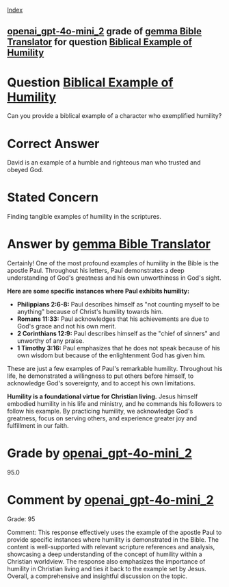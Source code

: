 
[Index](../../../../index.md)
## [openai_gpt-4o-mini_2](../../../grading_models/openai_gpt-4o-mini_2.md) grade of [gemma Bible Translator](../../../answering_models/gemma_Bible_Translator.md) for question [Biblical Example of Humility](../../../questions/Biblical_Example_of_Humility.md)

# Question [Biblical Example of Humility](../../../questions/Biblical_Example_of_Humility.md)
Can you provide a biblical example of a character who exemplified humility?

# Correct Answer
David is an example of a humble and righteous man who trusted and obeyed God.

# Stated Concern
Finding tangible examples of humility in the scriptures.

# Answer by [gemma Bible Translator](../../../answering_models/gemma_Bible_Translator.md)
Certainly! One of the most profound examples of humility in the Bible is the apostle Paul. Throughout his letters, Paul demonstrates a deep understanding of God's greatness and his own unworthiness in God's sight.

**Here are some specific instances where Paul exhibits humility:**

* **Philippians 2:6-8:** Paul describes himself as "not counting myself to be anything" because of Christ's humility towards him. 
* **Romans 11:33:** Paul acknowledges that his achievements are due to God's grace and not his own merit.
* **2 Corinthians 12:9:** Paul describes himself as the "chief of sinners" and unworthy of any praise.
* **1 Timothy 3:16:** Paul emphasizes that he does not speak because of his own wisdom but because of the enlightenment God has given him.

These are just a few examples of Paul's remarkable humility. Throughout his life, he demonstrated a willingness to put others before himself, to acknowledge God's sovereignty, and to accept his own limitations.

**Humility is a foundational virtue for Christian living.** Jesus himself embodied humility in his life and ministry, and he commands his followers to follow his example. By practicing humility, we acknowledge God's greatness, focus on serving others, and experience greater joy and fulfillment in our faith.

# Grade by [openai_gpt-4o-mini_2](../../../grading_models/openai_gpt-4o-mini_2.md)
95.0

# Comment by [openai_gpt-4o-mini_2](../../../grading_models/openai_gpt-4o-mini_2.md)
Grade: 95

Comment: This response effectively uses the example of the apostle Paul to provide specific instances where humility is demonstrated in the Bible. The content is well-supported with relevant scripture references and analysis, showcasing a deep understanding of the concept of humility within a Christian worldview. The response also emphasizes the importance of humility in Christian living and ties it back to the example set by Jesus. Overall, a comprehensive and insightful discussion on the topic.

